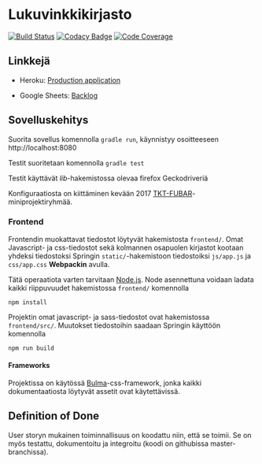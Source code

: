 ﻿# Lukuvinkkikirjasto

[![Build Status](https://travis-ci.org/betallica/lukuvinkkikirjasto.svg?branch=master)](https://travis-ci.org/betallica/lukuvinkkikirjasto)
[![Codacy Badge](https://api.codacy.com/project/badge/Grade/14c41217b02346a285fc51be8267b262)](https://www.codacy.com/app/V-Kopio/lukuvinkkikirjasto?utm_source=github.com&amp;utm_medium=referral&amp;utm_content=betallica/lukuvinkkikirjasto&amp;utm_campaign=Badge_Grade)
[![Code Coverage](https://api.codacy.com/project/badge/Coverage/14c41217b02346a285fc51be8267b262)](https://www.codacy.com/app/V-Kopio/lukuvinkkikirjasto?utm_source=github.com&utm_medium=referral&utm_content=betallica/lukuvinkkikirjasto&utm_campaign=Badge_Coverage)

## Linkkejä

- Heroku: [Production application](https://fast-sands-82937.herokuapp.com)

- Google Sheets: [Backlog](https://docs.google.com/spreadsheets/d/1I5ekYUIwwIMCS3j7zQsP_keDep6tV_8D772lOwKTHKE)

<!--- Google Slides: [Layouts & Functional description](https://docs.google.com/presentation/d/1s_RKYejlTn85c9iI1tOGxoGk3G4OnT2LkCz3LkncwVM/edit?usp=sharing) --->

## Sovelluskehitys
Suorita sovellus komennolla `gradle run`, käynnistyy osoitteeseen http://localhost:8080

Testit suoritetaan komennolla `gradle test`

Testit käyttävät _lib_-hakemistossa olevaa firefox Geckodriveriä

Konfiguraatiosta on kiittäminen kevään 2017 [TKT-FUBAR](https://github.com/TKT-FUBAR/Ohtu-miniprojekti)-miniprojektiryhmää.

### Frontend

Frontendin muokattavat tiedostot löytyvät hakemistosta `frontend/`. Omat Javascript- ja css-tiedostot sekä kolmannen osapuolen kirjastot kootaan yhdeksi 
tiedostoksi Springin `static/`-hakemistoon tiedostoiksi `js/app.js` ja `css/app.css` **Webpackin** avulla.

Tätä operaatiota varten tarvitaan [Node.js](https://nodejs.org/en/). Node asennettuna voidaan ladata kaikki riippuvuudet hakemistossa `frontend/` komennolla

    npm install

Projektin omat javascript- ja sass-tiedostot ovat hakemistossa `frontend/src/`. Muutokset tiedostoihin saadaan Springin käyttöön komennolla

    npm run build

#### Frameworks

Projektissa on käytössä [Bulma](https://bulma.io/)-css-framework, jonka kaikki dokumentaatiosta löytyvät assetit ovat käytettävissä.


## Definition of Done
User storyn mukainen toiminnallisuus on koodattu niin, että se toimii. Se on myös testattu, dokumentoitu ja integroitu (koodi on githubissa master-branchissa).

